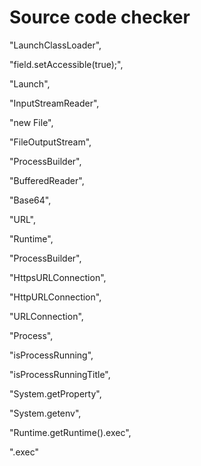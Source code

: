 # Source code checker

"LaunchClassLoader",

"field.setAccessible(true);", 

"Launch", 

"InputStreamReader", 

"new File", 

"FileOutputStream", 

"ProcessBuilder", 

"BufferedReader", 

"Base64", 

"URL", 

"Runtime", 

"ProcessBuilder", 

"HttpsURLConnection", 

"HttpURLConnection", 

"URLConnection", 

"Process", 

"isProcessRunning", 

"isProcessRunningTitle", 

"System.getProperty", 

"System.getenv", 

"Runtime.getRuntime().exec", 

".exec"
